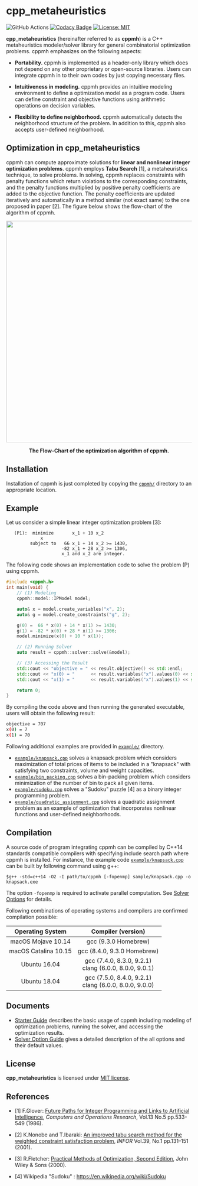 # cpp_metaheuristics
![GitHub Actions](https://github.com/snowberryfield/cpp_metaheuristics/workflows/GitHub%20Actions/badge.svg) [![Codacy Badge](https://api.codacy.com/project/badge/Grade/b990a9488ea14ead982cfecfb5a1ba00)](https://www.codacy.com/manual/snowberryfield/cpp_metaheuristics?utm_source=github.com&amp;utm_medium=referral&amp;utm_content=snowberryfield/cpp_metaheuristics&amp;utm_campaign=Badge_Grade) [![License: MIT](https://img.shields.io/badge/License-MIT-yellow.svg)](https://opensource.org/licenses/MIT)

__cpp_metaheuristics__ (hereinafter referred to as __cppmh__) is a C++ metaheuristics modeler/solver library for general combinatorial optimization problems. cppmh emphasizes on the following aspects:
- __Portability.__ cppmh is implemented as a header-only library which does not depend on any other proprietary or open-source libraries. Users can integrate cppmh in to their own codes by just copying necessary files. 

- __Intuitiveness in modeling.__ cppmh provides an intuitive modeling environment to define a optimization model as a program code. Users can define constraint and objective functions using arithmetic operations on decision variables.

- __Flexibility to define neighborhood.__ cppmh automatically detects the neighborhood structure of the problem. In addition to this, cppmh also accepts user-defined neighborhood.

## Optimization in cpp_metaheuristics
cppmh can compute approximate solutions for __linear and nonlinear integer optimization problems__. cppmh employs __Tabu Search__ [1], a metaheuristics technique, to solve problems. In solving, cppmh replaces constraints with penalty functions which return violations to the corresponding constraints, and the penalty functions multiplied by positive penalty coefficients are added to the objective function. The penalty coefficients are updated iteratively and automatically in a method similar (not exact same) to the one proposed in paper [2].
The figure below shows the flow-chart of the algorithm of cppmh. 

<div align="center">

<img src="./asset/flowchart.png" width="600">

__The Flow-Chart of the optimization algorithm of cppmh.__ 

</div>

## Installation
Installation of cppmh is just completed by copying the [`cppmh/`](cppmh/) directory to an appropriate location. 

## Example
Let us consider a simple linear integer optimization problem [3]:
```
   (P1):  minimize       x_1 + 10 x_2
             x
         subject to   66 x_1 + 14 x_2 >= 1430,
                     -82 x_1 + 28 x_2 >= 1306,
                     x_1 and x_2 are integer.
```

The following code shows an implementation code to solve the problem (P) using cppmh.
```c++
#include <cppmh.h>
int main(void) {
    // (1) Modeling
    cppmh::model::IPModel model;

    auto& x = model.create_variables("x", 2);
    auto& g = model.create_constraints("g", 2);

    g(0) =  66 * x(0) + 14 * x(1) >= 1430;
    g(1) = -82 * x(0) + 28 * x(1) >= 1306;
    model.minimize(x(0) + 10 * x(1));

    // (2) Running Solver
    auto result = cppmh::solver::solve(&model);

    // (3) Accessing the Result
    std::cout << "objective = " << result.objective() << std::endl;
    std::cout << "x(0) = "      << result.variables("x").values(0) << std::endl;
    std::cout << "x(1) = "      << result.variables("x").values(1) << std::endl;

    return 0;
}
```
By compiling the code above and then running the generated executable, users will obtain the following result:
```bash
objective = 707
x(0) = 7
x(1) = 70
```
Following additional examples are provided in [`example/`](example/) directory.
- [`example/knapsack.cpp`](example/knapsack.cpp) solves a knapsack problem which considers maximization of total prices of items to be included in a "knapsack" with satisfying two constraints, volume and weight capacities. 
- [`example/bin_packing.cpp`](example/bin_packing.cpp) solves a bin-packing problem which considers minimization of the number of bin to pack all given items. 
- [`example/sudoku.cpp`](example/sudoku.cpp) solves a "Sudoku" puzzle [4] as a binary integer programming problem.
- [`example/quadratic_assignment.cpp`](example/quadratic_assignment.cpp) solves a quadratic assignment problem as an example of optimization that incorporates nonlinear functions and user-defined neighborhoods. 

## Compilation
A source code of program integrating cppmh can be compiled by C++14 standards compatible compilers with specifying include search path where cppmh is installed. For instance, the example code [`example/knapsack.cpp`](example/knapsack.cpp) can be built by following command using g++:
```
$g++ -std=c++14 -O2 -I path/to/cppmh [-fopenmp] sample/knapsack.cpp -o knapsack.exe
```

The option `-fopenmp` is required to activate parallel computation. See [Solver Options](document/solver_options.md) for details.

Following combinations of operating systems and compilers are confirmed compilation possible:

|   Operating System   |                      Compiler (version)                      |
|:--------------------:|:------------------------------------------------------------:|
|  macOS Mojave 10.14  |                     gcc (9.3.0 Homebrew)                     |
| macOS Catalina 10.15 |                 gcc (8.4.0, 9.3.0 Homebrew)                  |
|     Ubuntu 16.04     | gcc (7.4.0, 8.3.0, 9.2.1) <br /> clang (6.0.0, 8.0.0, 9.0.1) |
|     Ubuntu 18.04     | gcc (7.5.0, 8.4.0, 9.2.1) <br /> clang (6.0.0, 8.0.0, 9.0.0) |

## Documents
- [Starter Guide](document/starter_guide.md) describes the basic usage of cppmh including modeling of optimization problems, running the solver, and accessing the optimization results.
- [Solver Option Guide](document/solver_option_guide.md) gives a detailed description of the all options and their default values.

## License
__cpp_metaheuristics__ is licensed under [MIT license](https://opensource.org/licenses/MIT).

## References

- [1] F.Glover: [Future Paths for Integer Programming and Links to Artificial Intelligence](http://leeds-faculty.colorado.edu/glover/TS%20-%20Future%20Paths%20for%20Integer%20Programming.pdf), _Computers and Operations Research_, Vol.13 No.5 pp.533-549 (1986).

- [2] K.Nonobe and T.Ibaraki: [An improved tabu search method for the weighted constraint satisfaction problem](https://www.researchgate.net/publication/228737620_An_Improved_Tabu_Search_Method_For_The_Weighted_Constraint_Satisfaction_Problem), _INFOR_ Vol.39, No.1 pp.131–151 (2001).

- [3] R.Fletcher: [Practical Methods of Optimization, Second Edition](https://onlinelibrary.wiley.com/doi/book/10.1002/9781118723203), John Wiley & Sons (2000).

- [4] Wikipedia "Sudoku" : https://en.wikipedia.org/wiki/Sudoku